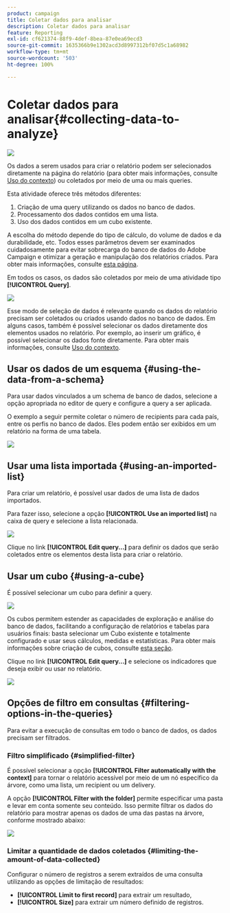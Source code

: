 ```yaml
---
product: campaign
title: Coletar dados para analisar
description: Coletar dados para analisar
feature: Reporting
exl-id: cf621374-88f9-4def-8bea-87e0ea69ecd3
source-git-commit: 1635366b9e1302acd3d8997312bf07d5c1a68982
workflow-type: tm+mt
source-wordcount: '503'
ht-degree: 100%

---
```


# Coletar dados para analisar{#collecting-data-to-analyze}

![](../../assets/common.svg)

Os dados a serem usados para criar o relatório podem ser selecionados diretamente na página do relatório (para obter mais informações, consulte [Uso do contexto](../../reporting/using/using-the-context.md)) ou coletados por meio de uma ou mais queries.

Esta atividade oferece três métodos diferentes:

1. Criação de uma query utilizando os dados no banco de dados.
1. Processamento dos dados contidos em uma lista.
1. Uso dos dados contidos em um cubo existente.

A escolha do método depende do tipo de cálculo, do volume de dados e da durabilidade, etc. Todos esses parâmetros devem ser examinados cuidadosamente para evitar sobrecarga do banco de dados do Adobe Campaign e otimizar a geração e manipulação dos relatórios criados. Para obter mais informações, consulte [esta página](../../reporting/using/best-practices.md#optimizing-report-creation).

Em todos os casos, os dados são coletados por meio de uma atividade tipo **[!UICONTROL Query]**.

![](assets/reporting_query_edit.png)

Esse modo de seleção de dados é relevante quando os dados do relatório precisam ser coletados ou criados usando dados no banco de dados. Em alguns casos, também é possível selecionar os dados diretamente dos elementos usados no relatório. Por exemplo, ao inserir um gráfico, é possível selecionar os dados fonte diretamente. Para obter mais informações, consulte [Uso do contexto](../../reporting/using/using-the-context.md).

## Usar os dados de um esquema {#using-the-data-from-a-schema}

Para usar dados vinculados a um schema de banco de dados, selecione a opção apropriada no editor de query e configure a query a ser aplicada.

O exemplo a seguir permite coletar o número de recipients para cada país, entre os perfis no banco de dados. Eles podem então ser exibidos em um relatório na forma de uma tabela.

![](assets/reporting_query_from_schema.png)

## Usar uma lista importada {#using-an-imported-list}

Para criar um relatório, é possível usar dados de uma lista de dados importados.

Para fazer isso, selecione a opção **[!UICONTROL Use an imported list]** na caixa de query e selecione a lista relacionada.

![](assets/reporting_query_from_list.png)

Clique no link **[!UICONTROL Edit query...]** para definir os dados que serão coletados entre os elementos desta lista para criar o relatório.

## Usar um cubo {#using-a-cube}

É possível selecionar um cubo para definir a query.

![](assets/reporting_query_from_cube.png)

Os cubos permitem estender as capacidades de exploração e análise do banco de dados, facilitando a configuração de relatórios e tabelas para usuários finais: basta selecionar um Cubo existente e totalmente configurado e usar seus cálculos, medidas e estatísticas. Para obter mais informações sobre criação de cubos, consulte [esta seção](../../reporting/using/ac-cubes.md).

Clique no link **[!UICONTROL Edit query...]** e selecione os indicadores que deseja exibir ou usar no relatório.

![](assets/reporting_query_from_cube_edit_query.png)

## Opções de filtro em consultas {#filtering-options-in-the-queries}

Para evitar a execução de consultas em todo o banco de dados, os dados precisam ser filtrados.

### Filtro simplificado {#simplified-filter}

É possível selecionar a opção **[!UICONTROL Filter automatically with the context]** para tornar o relatório acessível por meio de um nó específico da árvore, como uma lista, um recipient ou um delivery.

A opção **[!UICONTROL Filter with the folder]** permite especificar uma pasta e levar em conta somente seu conteúdo. Isso permite filtrar os dados do relatório para mostrar apenas os dados de uma das pastas na árvore, conforme mostrado abaixo:

![](assets/reporting_control_folder.png)

### Limitar a quantidade de dados coletados {#limiting-the-amount-of-data-collected}

Configurar o número de registros a serem extraídos de uma consulta utilizando as opções de limitação de resultados:

* **[!UICONTROL Limit to first record]** para extrair um resultado,
* **[!UICONTROL Size]** para extrair um número definido de registros.
